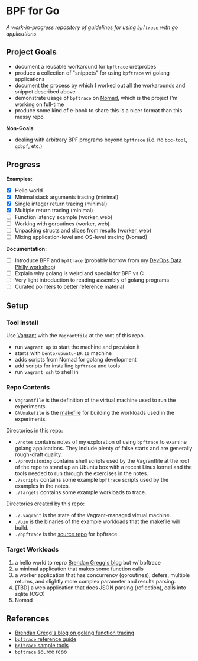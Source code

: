 # BPF for Go

*A work-in-progress repository of guidelines for using `bpftrace` with
go applications*

## Project Goals

- document a reusable workaround for `bpftrace` uretprobes
- produce a collection of "snippets" for using `bpftrace` w/ golang
  applications
- document the process by which I worked out all the workarounds and
  snippet described above
- demonstrate usage of `bpftrace` on
  [Nomad](https://www.nomadproject.io/), which is the project I'm
  working on full-time
- produce some kind of e-book to share this is a nicer format than
  this messy repo

**Non-Goals**
- dealing with arbitrary BPF programs beyond `bpftrace` (i.e. no
  `bcc-tool`, `gobpf`, etc.)

## Progress

**Examples:**

- [x] Hello world
- [x] Minimal stack arguments tracing (minimal)
- [x] Single integer return tracing (minimal)
- [x] Multiple return tracing (minimal)
- [ ] Function latency example (worker, web)
- [ ] Working with goroutines (worker, web)
- [ ] Unpacking structs and slices from results (worker, web)
- [ ] Mixing application-level and OS-level tracing (Nomad)

**Documentation:**
- [ ] Introduce BPF and `bpftrace` (probably borrow from my [DevOps
      Data Philly
      workshop](https://github.com/tgross/ebpf-workshop-dodphilly2019))
- [ ] Explain why golang is weird and special for BPF vs C
- [ ] Very light introduction to reading assembly of golang programs
- [ ] Curated pointers to better reference material

## Setup

### Tool Install

Use [Vagrant](https://www.vagrantup.com/) with the `Vagrantfile` at the
root of this repo.

- run `vagrant up` to start the machine and provision it
- starts with `bento/ubuntu-19.10` machine
- adds scripts from Nomad for golang development
- add scripts for installing `bpftrace` and tools
- run `vagrant ssh` to shell in

### Repo Contents

- `Vagrantfile` is the definition of the virtual machine used to run
  the experiments.
- `GNUmakefile` is the [makefile](https://www.gnu.org/software/make/)
  for building the workloads used in the experiments.

Directories in this repo:

- `./notes` contains notes of my exploration of using `bpftrace` to
  examine golang applications. They include plenty of false starts and
  are generally rough-draft quality.
- `./provisioning` contains shell scripts used by the Vagrantfile at
  the root of the repo to stand up an Ubuntu box with a recent Linux
  kernel and the tools needed to run through the exercises in the
  notes.
- `./scripts` contains some example `bpftrace` scripts used by the
  examples in the notes.
- `./targets` contains some example workloads to trace.

Directories created by this repo:

- `./.vagrant` is the state of the Vagrant-managed virtual machine.
- `./bin` is the binaries of the example workloads that the makefile
  will build.
- `./bpftrace` is the [source
  repo](https://github.com/iovisor/bpftrace) for bpftrace.

### Target Workloads

1. a hello world to repro [Brendan Gregg's
   blog](http://www.brendangregg.com/blog/2017-01-31/golang-bcc-bpf-function-tracing.html)
   but w/ bpftrace
2. a minimal application that makes some function calls
3. a worker application that has concurrency (goroutines), defers,
   multiple returns, and slightly more complex parameter and results
   parsing.
4. [TBD] a web application that does JSON parsing (reflection), calls
   into sqlite (CGO)
5. Nomad

## References

- [Brendan Gregg's blog on golang function
  tracing](http://www.brendangregg.com/blog/2017-01-31/golang-bcc-bpf-function-tracing.html)
- [`bpftrace` reference
  guide](https://github.com/iovisor/bpftrace/blob/master/docs/reference_guide.md)
- [`bpftrace` sample
  tools](https://github.com/iovisor/bpftrace/tree/master/tools)
- [`bpftrace` source repo](https://github.com/iovisor/bpftrace)
